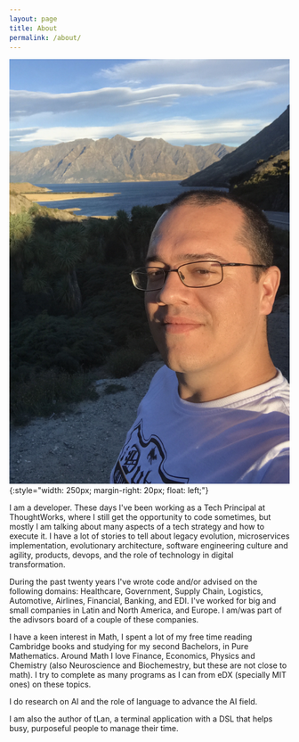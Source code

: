 ```yaml
---
layout: page
title: About
permalink: /about/
---
```


![That is me](/assets/me.png){:style="width: 250px; margin-right: 20px; float: left;"}

I am a developer. These days I've been working as a Tech Principal at ThoughtWorks, where I still get the opportunity to code sometimes, but mostly I am talking about many aspects of a tech strategy and how to execute it. I have a lot of stories to tell about legacy evolution, microservices implementation, evolutionary architecture, software engineering culture and agility, products, devops, and the role of technology in digital transformation. 

During the past twenty years I've wrote code and/or advised on the following domains: Healthcare, Government, Supply Chain, Logistics, Automotive, Airlines, Financial, Banking, and EDI. I've worked for big and small companies in Latin and North America, and Europe. I am/was part of the adivsors board of a couple of these companies.

I have a keen interest in Math, I spent a lot of my free time reading Cambridge books and studying for my second Bachelors, in Pure Mathematics. Around Math I love Finance, Economics, Physics and Chemistry (also Neuroscience and Biochemestry, but these are not close to math). I try to complete as many programs as I can from eDX (specially MIT ones) on these topics. 

I do research on AI and the role of language to advance the AI field. 

I am also the author of tLan, a terminal application with a DSL that helps busy, purposeful people to manage their time. 

<br/>

